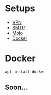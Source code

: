 # Setups
- [VPN](vpn.md)
- [SMTP](smtp.md)
- [Mojo](mojo.md)
- [Docker](docker.md)

# Docker
```sh
apt install docker
```
## Soon...
